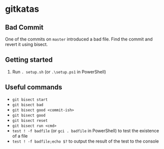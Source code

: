 # gitkatas

##  Bad Commit

One of the commits on `master` introduced a bad file.
Find the commit and revert it using bisect.

## Getting started

1. Run `. setup.sh` (or `.\setup.ps1` in PowerShell)

## Useful commands

- `git bisect start`
- `git bisect bad`
- `git bisect good <commit-ish>`
- `git bisect good`
- `git bisect reset`
- `git bisect run <cmd>`
- `test ! -f badfile` (or `gci . badfile` in PowerShell) to test the existence of a file
- `test ! -f badfile;echo $?` to output the result of the test to the console
